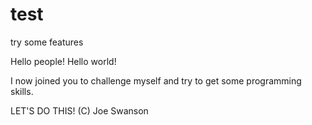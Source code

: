 # test
try some features

Hello people! Hello world!

I now joined you to challenge myself and try to get some programming skills.

LET'S DO THIS! (C) Joe Swanson
